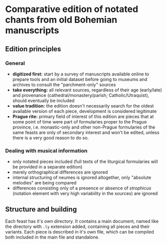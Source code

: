 # Comparative edition of notated chants from old Bohemian manuscripts

## Edition principles

### General

* **digitized first:** start by a survey of manuscripts available online to prepare tools and an initial dataset before going to museums and archives to consult the "parchment-only" sources
* **take everything:** all relevant sources, regardless of their age (early/late) and provenance (cathedral/monastery/parish; Catholic/Utraquist), should eventually be included
* **value tradition:** the edition doesn't necessarily search for the oldest available version of each piece, development is considered legitimate
* **Prague rite:** primary field of interest of this edition are pieces that at some point of time were part of formularies proper to the Prague province, i.e. monastic-only and other non-Prague formularies of the same feasts are only of secondary interest and won't be edited, unless there is a very good reason to do so.

### Dealing with musical information

* only notated pieces included (full texts of the liturgical formularies will be provided in a separate edition)
* merely orthographical differences are ignored
* internal structuring of neumes is ignored altogether, only "absolute melodies" are being compared
* differences consisting only of a presence or absence of *strophicus* (notation element with very high variability in the sources) are ignored

## Structure and building

Each feast has it's own directory.
It contains a main document, named like the directory with `.ly`
extension added, containing all pieces and their variants.
Each piece is described in it's own file, which can be compiled
both included in the main file and standalone.
